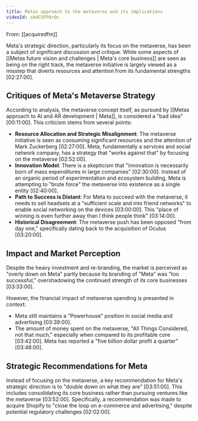 ```yaml
---
title: Metas approach to the metaverse and its implications
videoId: sAdCSFPArQc
---
```


From: [[acquiredfm]] <br/> 

Meta's strategic direction, particularly its focus on the metaverse, has been a subject of significant discussion and critique. While some aspects of [[Metas future vision and challenges | Meta's core business]] are seen as being on the right track, the metaverse initiative is largely viewed as a misstep that diverts resources and attention from its fundamental strengths <a class="yt-timestamp" data-t="02:27:00">[02:27:00]</a>.

## Critiques of Meta's Metaverse Strategy

According to analysis, the metaverse concept itself, as pursued by [[Metas approach to AI and AR development | Meta]], is considered a "bad idea" <a class="yt-timestamp" data-t="00:11:00">[00:11:00]</a>. This criticism stems from several points:

*   **Resource Allocation and Strategic Misalignment**: The metaverse initiative is seen as consuming significant resources and the attention of Mark Zuckerberg <a class="yt-timestamp" data-t="02:27:00">[02:27:00]</a>. Meta, fundamentally a services and social network company, has a strategy that "works against that" by focusing on the metaverse <a class="yt-timestamp" data-t="02:52:00">[02:52:00]</a>.
*   **Innovation Model**: There is a skepticism that "innovation is necessarily born of mass expenditures in large companies" <a class="yt-timestamp" data-t="02:30:00">[02:30:00]</a>. Instead of an organic period of experimentation and ecosystem building, Meta is attempting to "brute force" the metaverse into existence as a single entity <a class="yt-timestamp" data-t="02:40:00">[02:40:00]</a>.
*   **Path to Success is Distant**: For Meta to succeed with the metaverse, it needs to sell headsets at a "sufficient scale and into friend networks" to enable social networking on the devices <a class="yt-timestamp" data-t="03:00:00">[03:00:00]</a>. This "place of winning is even further away than I think people think" <a class="yt-timestamp" data-t="03:14:00">[03:14:00]</a>.
*   **Historical Disagreement**: The metaverse push has been opposed "from day one," specifically dating back to the acquisition of Oculus <a class="yt-timestamp" data-t="03:20:00">[03:20:00]</a>.

## Impact and Market Perception

Despite the heavy investment and re-branding, the market is perceived as "overly down on Meta" partly because its branding of "Meta" was "too successful," overshadowing the continued strength of its core businesses <a class="yt-timestamp" data-t="03:33:00">[03:33:00]</a>.

However, the financial impact of metaverse spending is presented in context:
*   Meta still maintains a "Powerhouse" position in social media and advertising <a class="yt-timestamp" data-t="03:39:00">[03:39:00]</a>.
*   The amount of money spent on the metaverse, "All Things Considered, not that much," especially when compared to its profitable core <a class="yt-timestamp" data-t="03:42:00">[03:42:00]</a>. Meta has reported a "five billion dollar profit a quarter" <a class="yt-timestamp" data-t="03:48:00">[03:48:00]</a>.

## Strategic Recommendations for Meta

Instead of focusing on the metaverse, a key recommendation for Meta's strategic direction is to "double down on what they are" <a class="yt-timestamp" data-t="03:51:00">[03:51:00]</a>. This includes consolidating its core business rather than pursuing ventures like the metaverse <a class="yt-timestamp" data-t="03:52:00">[03:52:00]</a>. Specifically, a recommendation was made to acquire Shopify to "close the loop on e-commerce and advertising," despite potential regulatory challenges <a class="yt-timestamp" data-t="02:02:00">[02:02:00]</a>.